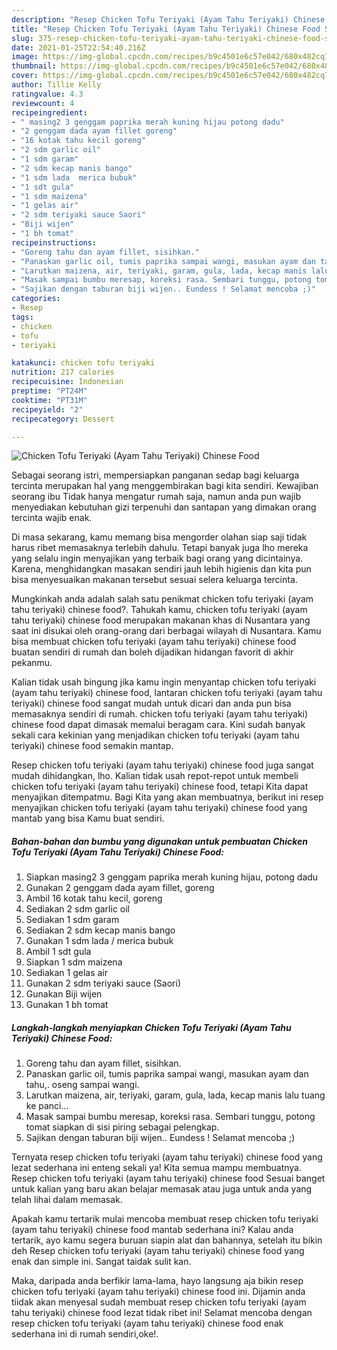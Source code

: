 ```yaml
---
description: "Resep Chicken Tofu Teriyaki (Ayam Tahu Teriyaki) Chinese Food Sederhana dan Mudah Dibuat"
title: "Resep Chicken Tofu Teriyaki (Ayam Tahu Teriyaki) Chinese Food Sederhana dan Mudah Dibuat"
slug: 375-resep-chicken-tofu-teriyaki-ayam-tahu-teriyaki-chinese-food-sederhana-dan-mudah-dibuat
date: 2021-01-25T22:54:40.216Z
image: https://img-global.cpcdn.com/recipes/b9c4501e6c57e042/680x482cq70/chicken-tofu-teriyaki-ayam-tahu-teriyaki-chinese-food-foto-resep-utama.jpg
thumbnail: https://img-global.cpcdn.com/recipes/b9c4501e6c57e042/680x482cq70/chicken-tofu-teriyaki-ayam-tahu-teriyaki-chinese-food-foto-resep-utama.jpg
cover: https://img-global.cpcdn.com/recipes/b9c4501e6c57e042/680x482cq70/chicken-tofu-teriyaki-ayam-tahu-teriyaki-chinese-food-foto-resep-utama.jpg
author: Tillie Kelly
ratingvalue: 4.3
reviewcount: 4
recipeingredient:
- " masing2 3 genggam paprika merah kuning hijau potong dadu"
- "2 genggam dada ayam fillet goreng"
- "16 kotak tahu kecil goreng"
- "2 sdm garlic oil"
- "1 sdm garam"
- "2 sdm kecap manis bango"
- "1 sdm lada  merica bubuk"
- "1 sdt gula"
- "1 sdm maizena"
- "1 gelas air"
- "2 sdm teriyaki sauce Saori"
- "Biji wijen"
- "1 bh tomat"
recipeinstructions:
- "Goreng tahu dan ayam fillet, sisihkan."
- "Panaskan garlic oil, tumis paprika sampai wangi, masukan ayam dan tahu,. oseng sampai wangi."
- "Larutkan maizena, air, teriyaki, garam, gula, lada, kecap manis lalu tuang ke panci..."
- "Masak sampai bumbu meresap, koreksi rasa. Sembari tunggu, potong tomat siapkan di sisi piring sebagai pelengkap."
- "Sajikan dengan taburan biji wijen.. Eundess ! Selamat mencoba ;)"
categories:
- Resep
tags:
- chicken
- tofu
- teriyaki

katakunci: chicken tofu teriyaki 
nutrition: 217 calories
recipecuisine: Indonesian
preptime: "PT24M"
cooktime: "PT31M"
recipeyield: "2"
recipecategory: Dessert

---
```



![Chicken Tofu Teriyaki (Ayam Tahu Teriyaki) Chinese Food](https://img-global.cpcdn.com/recipes/b9c4501e6c57e042/680x482cq70/chicken-tofu-teriyaki-ayam-tahu-teriyaki-chinese-food-foto-resep-utama.jpg)

Sebagai seorang istri, mempersiapkan panganan sedap bagi keluarga tercinta merupakan hal yang menggembirakan bagi kita sendiri. Kewajiban seorang ibu Tidak hanya mengatur rumah saja, namun anda pun wajib menyediakan kebutuhan gizi terpenuhi dan santapan yang dimakan orang tercinta wajib enak.

Di masa  sekarang, kamu memang bisa mengorder olahan siap saji tidak harus ribet memasaknya terlebih dahulu. Tetapi banyak juga lho mereka yang selalu ingin menyajikan yang terbaik bagi orang yang dicintainya. Karena, menghidangkan masakan sendiri jauh lebih higienis dan kita pun bisa menyesuaikan makanan tersebut sesuai selera keluarga tercinta. 



Mungkinkah anda adalah salah satu penikmat chicken tofu teriyaki (ayam tahu teriyaki) chinese food?. Tahukah kamu, chicken tofu teriyaki (ayam tahu teriyaki) chinese food merupakan makanan khas di Nusantara yang saat ini disukai oleh orang-orang dari berbagai wilayah di Nusantara. Kamu bisa membuat chicken tofu teriyaki (ayam tahu teriyaki) chinese food buatan sendiri di rumah dan boleh dijadikan hidangan favorit di akhir pekanmu.

Kalian tidak usah bingung jika kamu ingin menyantap chicken tofu teriyaki (ayam tahu teriyaki) chinese food, lantaran chicken tofu teriyaki (ayam tahu teriyaki) chinese food sangat mudah untuk dicari dan anda pun bisa memasaknya sendiri di rumah. chicken tofu teriyaki (ayam tahu teriyaki) chinese food dapat dimasak memalui beragam cara. Kini sudah banyak sekali cara kekinian yang menjadikan chicken tofu teriyaki (ayam tahu teriyaki) chinese food semakin mantap.

Resep chicken tofu teriyaki (ayam tahu teriyaki) chinese food juga sangat mudah dihidangkan, lho. Kalian tidak usah repot-repot untuk membeli chicken tofu teriyaki (ayam tahu teriyaki) chinese food, tetapi Kita dapat menyajikan ditempatmu. Bagi Kita yang akan membuatnya, berikut ini resep menyajikan chicken tofu teriyaki (ayam tahu teriyaki) chinese food yang mantab yang bisa Kamu buat sendiri.

<!--inarticleads1-->

##### Bahan-bahan dan bumbu yang digunakan untuk pembuatan Chicken Tofu Teriyaki (Ayam Tahu Teriyaki) Chinese Food:

1. Siapkan  masing2 3 genggam paprika merah kuning hijau, potong dadu
1. Gunakan 2 genggam dada ayam fillet, goreng
1. Ambil 16 kotak tahu kecil, goreng
1. Sediakan 2 sdm garlic oil
1. Sediakan 1 sdm garam
1. Sediakan 2 sdm kecap manis bango
1. Gunakan 1 sdm lada / merica bubuk
1. Ambil 1 sdt gula
1. Siapkan 1 sdm maizena
1. Sediakan 1 gelas air
1. Gunakan 2 sdm teriyaki sauce (Saori)
1. Gunakan Biji wijen
1. Gunakan 1 bh tomat




<!--inarticleads2-->

##### Langkah-langkah menyiapkan Chicken Tofu Teriyaki (Ayam Tahu Teriyaki) Chinese Food:

1. Goreng tahu dan ayam fillet, sisihkan.
1. Panaskan garlic oil, tumis paprika sampai wangi, masukan ayam dan tahu,. oseng sampai wangi.
1. Larutkan maizena, air, teriyaki, garam, gula, lada, kecap manis lalu tuang ke panci...
1. Masak sampai bumbu meresap, koreksi rasa. Sembari tunggu, potong tomat siapkan di sisi piring sebagai pelengkap.
1. Sajikan dengan taburan biji wijen.. Eundess ! Selamat mencoba ;)




Ternyata resep chicken tofu teriyaki (ayam tahu teriyaki) chinese food yang lezat sederhana ini enteng sekali ya! Kita semua mampu membuatnya. Resep chicken tofu teriyaki (ayam tahu teriyaki) chinese food Sesuai banget untuk kalian yang baru akan belajar memasak atau juga untuk anda yang telah lihai dalam memasak.

Apakah kamu tertarik mulai mencoba membuat resep chicken tofu teriyaki (ayam tahu teriyaki) chinese food mantab sederhana ini? Kalau anda tertarik, ayo kamu segera buruan siapin alat dan bahannya, setelah itu bikin deh Resep chicken tofu teriyaki (ayam tahu teriyaki) chinese food yang enak dan simple ini. Sangat taidak sulit kan. 

Maka, daripada anda berfikir lama-lama, hayo langsung aja bikin resep chicken tofu teriyaki (ayam tahu teriyaki) chinese food ini. Dijamin anda tiidak akan menyesal sudah membuat resep chicken tofu teriyaki (ayam tahu teriyaki) chinese food lezat tidak ribet ini! Selamat mencoba dengan resep chicken tofu teriyaki (ayam tahu teriyaki) chinese food enak sederhana ini di rumah sendiri,oke!.

